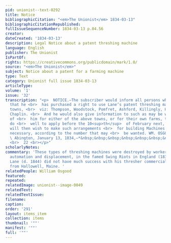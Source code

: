 ```yaml
---
pid: unionist--text-0292
title: Notice
bibliographicCitation: "<em>The Unionist</em> 1834-03-13"
bibliographicCitationRepublished: 
fullIssueSequenceNumber: 1834-03-13 p.04.56
creator: 
dateCreated: '1834-03-13'
description: Legal Notice about a patent threshing machine
language: English
publisher: The Unionist
IsPartOf: 
rights: https://creativecommons.org/publicdomain/mark/1.0/
source: "<em>The Unionist</em>"
subject: Notice about a patent for a farming machine
type: Text
category: Unionist full issue 1834-03-13
articleType: 
volume: '1'
issue: '32'
transcription: "<p>  NOTICE.—The subscriber would inform all persons whom it may concern
  that he <br>  has purchased a right to use Lane’s patent threshing machine for seven
  towns, <br>  viz: Thompson, Woodstock, Pomfret, Ashford, Killingly, Hampton, and
  Chaplin. <br>  And he would also give information to such as may be wishing to purchase
  of <br>  him for either of the above towns, or for their own farms, that they will
  do <br>  well to apply before the 10<sup>th</sup>  of February next, as the subscriber
  will then wish to make such arrangements <br>  for building Machines as will be
  necessary, according to the number that may <br>  be wanted. WM. OSGOOD. <br></p><p>
  \ Abington, January 13, 1834,—*&nbsp;&nbsp;&nbsp;&nbsp;&nbsp;&nbsp;&nbsp;&nbsp;
  <br>  22 <br></p>"
scholarlyNotes: 
commentary: 'These types of threshing machines were destroyed by workers opposed to
  automation and displacement, in the famed Swing Riots in England (1830). Samuel
  Lane (d. 1844) did not have much success with his thresher commercially. He came
  from Hallowell, Maine. '
relatedPeople: William Osgood
featured: 
repeated: 
relatedImage: unionist--image-0049
relatedText: 
relatedTextIssue: 
filename: 
caption: 
order: '291'
layout: items_item
collection: items
thumbnail: '""'
manifest: '""'
full: '""'
---
```


